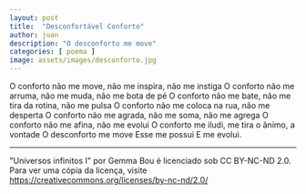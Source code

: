 ```yaml
---
layout: post
title:  "Desconfortável Conforto"
author: juan
description: "O desconforto me move"
categories: [ poema ]
image: assets/images/desconforto.jpg
---
```

O conforto não me move, não me inspira, não me instiga
O conforto não me arruma, não me muda, não me bota de pé
O conforto não me bate, não me tira da rotina, não me pulsa
O conforto não me coloca na rua, não me desperta
O conforto não me agrada, não me soma, não me agrega
O conforto não me afina, não me evolui
O conforto me iludi, me tira o ânimo, a vontade
O desconforto me move
Esse me possui 
E me evolui.

---
"Universos infinitos I" por Gemma Bou é licenciado sob CC BY-NC-ND 2.0. Para ver uma cópia da licença, visite https://creativecommons.org/licenses/by-nc-nd/2.0/
